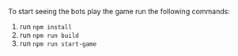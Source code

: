 To start seeing the bots play the game run the following commands:
1. run `npm install`
2. run `npm run build`
3. run `npm run start-game`
